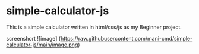 # simple-calculator-js
This is a simple calculator written in html/css/js as my Beginner project.

screenshort
![image] (https://raw.githubusercontent.com/mani-cmd/simple-calculator-js/main/image.png)
